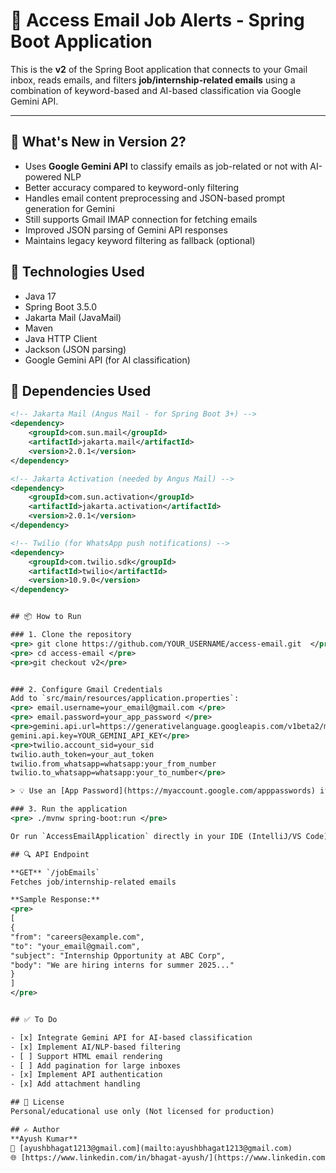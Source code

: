 # 📧 Access Email Job Alerts - Spring Boot Application

This is the **v2** of the Spring Boot application that connects to your Gmail inbox, reads emails, and filters **job/internship-related emails** using a combination of keyword-based and AI-based classification via Google Gemini API.

---

## 🚀 What's New in Version 2?

- Uses **Google Gemini API** to classify emails as job-related or not with AI-powered NLP  
- Better accuracy compared to keyword-only filtering  
- Handles email content preprocessing and JSON-based prompt generation for Gemini  
- Still supports Gmail IMAP connection for fetching emails  
- Improved JSON parsing of Gemini API responses  
- Maintains legacy keyword filtering as fallback (optional)  

## 🔧 Technologies Used

- Java 17  
- Spring Boot 3.5.0  
- Jakarta Mail (JavaMail)  
- Maven  
- Java HTTP Client  
- Jackson (JSON parsing)  
- Google Gemini API (for AI classification)

## 🔧 Dependencies Used

```xml
<!-- Jakarta Mail (Angus Mail - for Spring Boot 3+) -->
<dependency>
    <groupId>com.sun.mail</groupId>
    <artifactId>jakarta.mail</artifactId>
    <version>2.0.1</version>
</dependency>

<!-- Jakarta Activation (needed by Angus Mail) -->
<dependency>
    <groupId>com.sun.activation</groupId>
    <artifactId>jakarta.activation</artifactId>
    <version>2.0.1</version>
</dependency>

<!-- Twilio (for WhatsApp push notifications) -->
<dependency>
    <groupId>com.twilio.sdk</groupId>
    <artifactId>twilio</artifactId>
    <version>10.9.0</version>
</dependency>


## 📦 How to Run

### 1. Clone the repository
<pre> git clone https://github.com/YOUR_USERNAME/access-email.git  </pre>
<pre> cd access-email </pre>
<pre>git checkout v2</pre>


### 2. Configure Gmail Credentials
Add to `src/main/resources/application.properties`:
<pre> email.username=your_email@gmail.com </pre>
<pre> email.password=your_app_password </pre>
<pre>gemini.api.url=https://generativelanguage.googleapis.com/v1beta2/models/gemini-2.0-flash:generateMessage
gemini.api.key=YOUR_GEMINI_API_KEY</pre>
<pre>twilio.account_sid=your_sid
twilio.auth_token=your_aut_token
twilio.from_whatsapp=whatsapp:your_from_number
twilio.to_whatsapp=whatsapp:your_to_number</pre>

> 💡 Use an [App Password](https://myaccount.google.com/apppasswords) if 2FA is enabled

### 3. Run the application
<pre> ./mvnw spring-boot:run </pre>

Or run `AccessEmailApplication` directly in your IDE (IntelliJ/VS Code).

## 🔍 API Endpoint

**GET** `/jobEmails`  
Fetches job/internship-related emails

**Sample Response:**
<pre>
[
{
"from": "careers@example.com",
"to": "your_email@gmail.com",
"subject": "Internship Opportunity at ABC Corp",
"body": "We are hiring interns for summer 2025..."
}
]
</pre>


## ✅ To Do

- [x] Integrate Gemini API for AI-based classification
- [x] Implement AI/NLP-based filtering
- [ ] Support HTML email rendering
- [ ] Add pagination for large inboxes
- [x] Implement API authentication
- [x] Add attachment handling

## 📄 License  
Personal/educational use only (Not licensed for production)

## ✍️ Author  
**Ayush Kumar**  
📧 [ayushbhagat1213@gmail.com](mailto:ayushbhagat1213@gmail.com)
🌐 [https://www.linkedin.com/in/bhagat-ayush/](https://www.linkedin.com/in/bhagat-ayush/)
